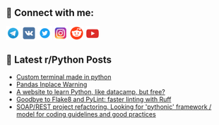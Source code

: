 ## 🔎 Connect with me:
[<img src="https://github.com/bullbesh/bullbesh/blob/main/images/Telegram.png" width="32" height="32" />](https://t.me/bullbesh)
[<img src="https://github.com/bullbesh/bullbesh/blob/main/images/VK.png" width="32" height="32" />](https://vk.com/bullbesh)
[<img src="https://github.com/bullbesh/bullbesh/blob/main/images/Twitter.png" width="32" height="32" />](https://twitter.com/bullbesh1)
[<img src="https://github.com/bullbesh/bullbesh/blob/main/images/Instagram.png" width="32" height="32" />](https://www.instagram.com/bullbesh)
[<img src="https://github.com/bullbesh/bullbesh/blob/main/images/Reddit.png" width="32" height="32" />](https://www.reddit.com/user/bullbesh)
[<img src="https://github.com/bullbesh/bullbesh/blob/main/images/YouTube.png" width="32" height="32" />](https://www.youtube.com/channel/UCtfjRs6uzgq5mfm8S06WTcg)

## 📕 Latest r/Python Posts
<!-- BLOG-POST-LIST:START -->
- [Custom terminal made in python](https://www.reddit.com/r/Python/comments/1351m36/custom_terminal_made_in_python/)
- [Pandas Inplace Warning](https://www.reddit.com/r/Python/comments/1350eu1/pandas_inplace_warning/)
- [A website to learn Python, like datacamp, but free?](https://www.reddit.com/r/Python/comments/135087z/a_website_to_learn_python_like_datacamp_but_free/)
- [Goodbye to Flake8 and PyLint: faster linting with Ruff](https://www.reddit.com/r/Python/comments/134zkvd/goodbye_to_flake8_and_pylint_faster_linting_with/)
- [SOAP/REST project refactoring. Looking for &#39;pythonic&#39; framework / model for coding guidelines and good practices](https://www.reddit.com/r/Python/comments/134ytcw/soaprest_project_refactoring_looking_for_pythonic/)
<!-- BLOG-POST-LIST:END -->
